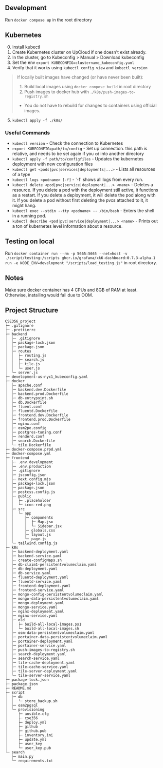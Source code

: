 ## Development
Run `docker compose up` in the root directory

## Kubernetes
0) Install kubectl
1) Create Kubernetes cluster on UpCloud if one doesn't exist already.
2) In the cluster, go to Kubeconfig > Manual > Download kubeconfig
3) Set the env ```export KUBECONFIG=clustername_kubeconfig.yaml```
4) Verify that it works using ```kubectl config view``` and ```kubectl version```

> If locally built images have changed (or have never been built):
> 1) Build local images using ```docker compose build``` in root directory
> 2) Push images to docker hub with ```./k8s/push-images-to-registry.sh```
>  - You do not have to rebuild for changes to containers using official images.

5) ```kubectl apply -f ./k8s/```

### Useful Commands
- ```kubectl version``` - Check the connection to Kubernetes
- ```export KUBECONFIG=path/to/config``` - Set up connection. this path is relative, and needs to be set again if you ```cd``` into another directory
- ```kubectl apply -f path/to/configfiles``` - Updates the kubernetes deployment with new configuration files
- ```kubectl get <pods|pvc|services|deployments|...>``` - Lists all resources of a type
- ```kubectl logs <podname> [-f]``` - '-f' shows all logs from every run.
- ```kubectl delete <pod|pvc|service|deployment|...> <name>``` - Deletes a resource. If you delete a pod with the deployment still active, it functions as a restart. If you delete a deployment, it will delete the pod along with it. If you delete a pod without first deleting the pvcs attached to it, it might hang.
- ```kubectl exec --stdin --tty <podname> -- /bin/bash``` - Enters the shell in a running pod.
- ```kubectl describe <pod|pvc|service|deployment|...> <name>``` - Prints out a ton of kubernetes level information about a resource.

## Testing on local
Run `docker container run --rm -p 5665:5665 --net=host -v ./script/testing:/scripts ghcr.io/grafana/xk6-dashboard:0.7.3-alpha.1 run -e NODE_ENV=development "/scripts/load_testing.js"` in root directory.

## Notes
Make sure docker container has 4 CPUs and 8GB of RAM at least. Otherwise, installing would fail due to OOM.

## Project Structure

```
CSE356_project
├─ .gitignore
├─ .prettierrc
├─ backend
│  ├─ .gitignore
│  ├─ package-lock.json
│  ├─ package.json
│  ├─ routes
│  │  ├─ routing.js
│  │  ├─ search.js
│  │  ├─ tile.js
│  │  └─ user.js
│  └─ server.js
├─ development-us-nyc1_kubeconfig.yaml
├─ docker
│  ├─ apache.conf
│  ├─ backend.dev.Dockerfile
│  ├─ backend.prod.Dockerfile
│  ├─ db-entrypoint.sh
│  ├─ db.Dockerfile
│  ├─ fluent.conf
│  ├─ fluentd.Dockerfile
│  ├─ frontend.dev.Dockerfile
│  ├─ frontend.prod.Dockerfile
│  ├─ nginx.conf
│  ├─ osm2po.config
│  ├─ postgres-tuning.conf
│  ├─ renderd.conf
│  ├─ search.Dockerfile
│  └─ tile.Dockerfile
├─ docker-compose.prod.yml
├─ docker-compose.yml
├─ frontend
│  ├─ .env.development
│  ├─ .env.production
│  ├─ .gitignore
│  ├─ jsconfig.json
│  ├─ next.config.mjs
│  ├─ package-lock.json
│  ├─ package.json
│  ├─ postcss.config.js
│  ├─ public
│  │  ├─ .placeholder
│  │  └─ icon-red.png
│  ├─ src
│  │  └─ app
│  │     ├─ components
│  │     │  ├─ Map.jsx
│  │     │  └─ Sidebar.jsx
│  │     ├─ globals.css
│  │     ├─ layout.js
│  │     └─ page.js
│  └─ tailwind.config.js
├─ k8s
│  ├─ backend-deployment.yaml
│  ├─ backend-service.yaml
│  ├─ create-configMaps.sh
│  ├─ db-claim1-persistentvolumeclaim.yaml
│  ├─ db-deployment.yaml
│  ├─ db-service.yaml
│  ├─ fluentd-deployment.yaml
│  ├─ fluentd-service.yaml
│  ├─ frontend-deployment.yaml
│  ├─ frontend-service.yaml
│  ├─ mongo-config-persistentvolumeclaim.yaml
│  ├─ mongo-data-persistentvolumeclaim.yaml
│  ├─ mongo-deployment.yaml
│  ├─ mongo-service.yaml
│  ├─ nginx-deployment.yaml
│  ├─ nginx-service.yaml
│  ├─ old
│  │  ├─ build-all-local-images.ps1
│  │  └─ build-all-local-images.sh
│  ├─ osm-data-persistentvolumeclaim.yaml
│  ├─ portainer-data-persistentvolumeclaim.yaml
│  ├─ portainer-deployment.yaml
│  ├─ portainer-service.yaml
│  ├─ push-images-to-registry.sh
│  ├─ search-deployment.yaml
│  ├─ search-service.yaml
│  ├─ tile-cache-deployment.yaml
│  ├─ tile-cache-service.yaml
│  ├─ tile-server-deployment.yaml
│  └─ tile-server-service.yaml
├─ package-lock.json
├─ package.json
├─ README.md
├─ script
│  ├─ db
│  │  └─ store_backup.sh
│  ├─ osm2pgsql
│  └─ provisioning
│     ├─ ansible.cfg
│     ├─ cse356
│     ├─ deploy.yml
│     ├─ github
│     ├─ github.pub
│     ├─ inventory.ini
│     ├─ update.yml
│     ├─ user_key
│     └─ user_key.pub
└─ search
   ├─ main.py
   └─ requirements.txt
```